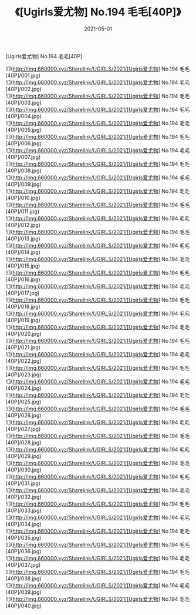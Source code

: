﻿---
layout: post
title:  《[Ugirls爱尤物] No.194 毛毛[40P]》
date:   2021-05-01
img: http://img.660000.xyz/Sharelink/UGIRLS/2021/[Ugirls爱尤物] No.194 毛毛[40P]/000.jpg
categories: [美女, 清纯, 唯美]
---

[Ugirls爱尤物] No.194 毛毛[40P]

  ![](http://img.660000.xyz/Sharelink/UGIRLS/2021/[Ugirls爱尤物] No.194 毛毛[40P]/001.jpg) <br> ![](http://img.660000.xyz/Sharelink/UGIRLS/2021/[Ugirls爱尤物] No.194 毛毛[40P]/002.jpg) <br> ![](http://img.660000.xyz/Sharelink/UGIRLS/2021/[Ugirls爱尤物] No.194 毛毛[40P]/003.jpg) <br> ![](http://img.660000.xyz/Sharelink/UGIRLS/2021/[Ugirls爱尤物] No.194 毛毛[40P]/004.jpg) <br> ![](http://img.660000.xyz/Sharelink/UGIRLS/2021/[Ugirls爱尤物] No.194 毛毛[40P]/005.jpg) <br> ![](http://img.660000.xyz/Sharelink/UGIRLS/2021/[Ugirls爱尤物] No.194 毛毛[40P]/006.jpg) <br> ![](http://img.660000.xyz/Sharelink/UGIRLS/2021/[Ugirls爱尤物] No.194 毛毛[40P]/007.jpg) <br> ![](http://img.660000.xyz/Sharelink/UGIRLS/2021/[Ugirls爱尤物] No.194 毛毛[40P]/008.jpg) <br> ![](http://img.660000.xyz/Sharelink/UGIRLS/2021/[Ugirls爱尤物] No.194 毛毛[40P]/009.jpg) <br> ![](http://img.660000.xyz/Sharelink/UGIRLS/2021/[Ugirls爱尤物] No.194 毛毛[40P]/010.jpg) <br> ![](http://img.660000.xyz/Sharelink/UGIRLS/2021/[Ugirls爱尤物] No.194 毛毛[40P]/011.jpg) <br> ![](http://img.660000.xyz/Sharelink/UGIRLS/2021/[Ugirls爱尤物] No.194 毛毛[40P]/012.jpg) <br> ![](http://img.660000.xyz/Sharelink/UGIRLS/2021/[Ugirls爱尤物] No.194 毛毛[40P]/013.jpg) <br> ![](http://img.660000.xyz/Sharelink/UGIRLS/2021/[Ugirls爱尤物] No.194 毛毛[40P]/014.jpg) <br> ![](http://img.660000.xyz/Sharelink/UGIRLS/2021/[Ugirls爱尤物] No.194 毛毛[40P]/015.jpg) <br> ![](http://img.660000.xyz/Sharelink/UGIRLS/2021/[Ugirls爱尤物] No.194 毛毛[40P]/016.jpg) <br> ![](http://img.660000.xyz/Sharelink/UGIRLS/2021/[Ugirls爱尤物] No.194 毛毛[40P]/017.jpg) <br> ![](http://img.660000.xyz/Sharelink/UGIRLS/2021/[Ugirls爱尤物] No.194 毛毛[40P]/018.jpg) <br> ![](http://img.660000.xyz/Sharelink/UGIRLS/2021/[Ugirls爱尤物] No.194 毛毛[40P]/019.jpg) <br> ![](http://img.660000.xyz/Sharelink/UGIRLS/2021/[Ugirls爱尤物] No.194 毛毛[40P]/020.jpg) <br> ![](http://img.660000.xyz/Sharelink/UGIRLS/2021/[Ugirls爱尤物] No.194 毛毛[40P]/021.jpg) <br> ![](http://img.660000.xyz/Sharelink/UGIRLS/2021/[Ugirls爱尤物] No.194 毛毛[40P]/022.jpg) <br> ![](http://img.660000.xyz/Sharelink/UGIRLS/2021/[Ugirls爱尤物] No.194 毛毛[40P]/023.jpg) <br> ![](http://img.660000.xyz/Sharelink/UGIRLS/2021/[Ugirls爱尤物] No.194 毛毛[40P]/024.jpg) <br> ![](http://img.660000.xyz/Sharelink/UGIRLS/2021/[Ugirls爱尤物] No.194 毛毛[40P]/025.jpg) <br> ![](http://img.660000.xyz/Sharelink/UGIRLS/2021/[Ugirls爱尤物] No.194 毛毛[40P]/026.jpg) <br> ![](http://img.660000.xyz/Sharelink/UGIRLS/2021/[Ugirls爱尤物] No.194 毛毛[40P]/027.jpg) <br> ![](http://img.660000.xyz/Sharelink/UGIRLS/2021/[Ugirls爱尤物] No.194 毛毛[40P]/028.jpg) <br> ![](http://img.660000.xyz/Sharelink/UGIRLS/2021/[Ugirls爱尤物] No.194 毛毛[40P]/029.jpg) <br> ![](http://img.660000.xyz/Sharelink/UGIRLS/2021/[Ugirls爱尤物] No.194 毛毛[40P]/030.jpg) <br> ![](http://img.660000.xyz/Sharelink/UGIRLS/2021/[Ugirls爱尤物] No.194 毛毛[40P]/031.jpg) <br> ![](http://img.660000.xyz/Sharelink/UGIRLS/2021/[Ugirls爱尤物] No.194 毛毛[40P]/032.jpg) <br> ![](http://img.660000.xyz/Sharelink/UGIRLS/2021/[Ugirls爱尤物] No.194 毛毛[40P]/033.jpg) <br> ![](http://img.660000.xyz/Sharelink/UGIRLS/2021/[Ugirls爱尤物] No.194 毛毛[40P]/034.jpg) <br> ![](http://img.660000.xyz/Sharelink/UGIRLS/2021/[Ugirls爱尤物] No.194 毛毛[40P]/035.jpg) <br> ![](http://img.660000.xyz/Sharelink/UGIRLS/2021/[Ugirls爱尤物] No.194 毛毛[40P]/036.jpg) <br> ![](http://img.660000.xyz/Sharelink/UGIRLS/2021/[Ugirls爱尤物] No.194 毛毛[40P]/037.jpg) <br> ![](http://img.660000.xyz/Sharelink/UGIRLS/2021/[Ugirls爱尤物] No.194 毛毛[40P]/038.jpg) <br> ![](http://img.660000.xyz/Sharelink/UGIRLS/2021/[Ugirls爱尤物] No.194 毛毛[40P]/039.jpg) <br> ![](http://img.660000.xyz/Sharelink/UGIRLS/2021/[Ugirls爱尤物] No.194 毛毛[40P]/040.jpg) <br>